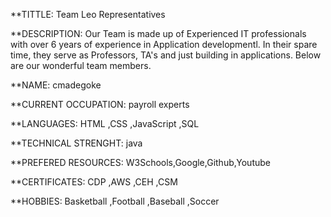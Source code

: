 
**TITTLE:
 Team Leo Representatives

**DESCRIPTION:
Our Team is made up of Experienced IT professionals with over 6 years of experience in Application developmentl.
In their spare time, they serve as Professors, TA's and just building in applications.
Below are our wonderful team members.

**NAME: 
cmadegoke

**CURRENT OCCUPATION:
payroll experts

**LANGUAGES:
HTML
,CSS
,JavaScript
,SQL


**TECHNICAL STRENGHT:
java

**PREFERED RESOURCES:
W3Schools,Google,Github,Youtube

**CERTIFICATES:
CDP
,AWS
,CEH
,CSM

  
**HOBBIES:
Basketball
,Football
,Baseball
,Soccer

 